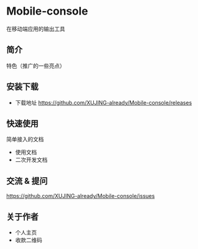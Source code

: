 # Mobile-console
在移动端应用的输出工具 

## 简介

特色（推广的一些亮点）

## 安装下载

- 下载地址 https://github.com/XUJING-already/Mobile-console/releases

## 快速使用

简单接入的文档


- 使用文档
- 二次开发文档

## 交流 & 提问

https://github.com/XUJING-already/Mobile-console/issues

## 关于作者

- 个人主页
- 收款二维码
